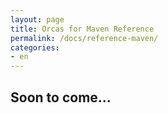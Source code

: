 ```yaml
---
layout: page
title: Orcas for Maven Reference
permalink: /docs/reference-maven/
categories: 
- en
---
```


## Soon to come...

